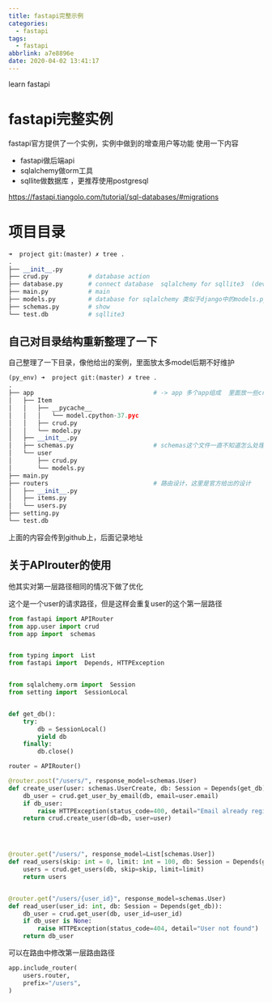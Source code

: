 ```yaml
---
title: fastapi完整示例
categories:
  - fastapi
tags:
  - fastapi
abbrlink: a7e8896e
date: 2020-04-02 13:41:17
---
```


learn fastapi
<!-- more -->


# fastapi完整实例

fastapi官方提供了一个实例，实例中做到的增查用户等功能
使用一下内容
- fastapi做后端api
- sqlalchemy做orm工具
- sqllite做数据库 ，更推荐使用postgresql

https://fastapi.tiangolo.com/tutorial/sql-databases/#migrations


# 项目目录

```py
➜  project git:(master) ✗ tree .
.
├── __init__.py
├── crud.py           # database action
├── database.py       # connect database  sqlalchemy for sqllite3  (device update setting)
├── main.py           # main
├── models.py         # database for sqlalchemy 类似于django中的models.py
├── schemas.py        # show 
└── test.db           # sqllite3
``` 


## 自己对目录结构重新整理了一下
自己整理了一下目录，像他给出的案例，里面放太多model后期不好维护

```py
(py_env) ➜  project git:(master) ✗ tree .        
.
├── app                                 # -> app 多个app组成  里面放一些crud 以及model
│   ├── Item
│   │   ├── __pycache__
│   │   │   └── model.cpython-37.pyc
│   │   ├── crud.py
│   │   └── model.py
│   ├── __init__.py
│   ├── schemas.py                      # schemas这个文件一直不知道怎么处理，它相当于是对sqlalchemy设计出来的model做了一个映射把
│   └── user
│       ├── crud.py
│       └── models.py
├── main.py
├── routers                             # 路由设计，这里是官方给出的设计
│   ├── __init__.py
│   ├── items.py
│   └── users.py
├── setting.py
└── test.db
```

上面的内容会传到github上，后面记录地址


## 关于APIrouter的使用
他其实对第一层路径相同的情况下做了优化

这个是一个user的请求路径，但是这样会重复user的这个第一层路径
```py
from fastapi import APIRouter
from app.user import crud
from app import  schemas


from typing import  List
from fastapi import  Depends, HTTPException


from sqlalchemy.orm import  Session
from setting import  SessionLocal


def get_db():
    try:
        db = SessionLocal()
        yield db
    finally:
        db.close()

router = APIRouter()

@router.post("/users/", response_model=schemas.User)
def create_user(user: schemas.UserCreate, db: Session = Depends(get_db)):
    db_user = crud.get_user_by_email(db, email=user.email)
    if db_user:
        raise HTTPException(status_code=400, detail="Email already registered")
    return crud.create_user(db=db, user=user)




@router.get("/users/", response_model=List[schemas.User])
def read_users(skip: int = 0, limit: int = 100, db: Session = Depends(get_db)):
    users = crud.get_users(db, skip=skip, limit=limit)
    return users


@router.get("/users/{user_id}", response_model=schemas.User)
def read_user(user_id: int, db: Session = Depends(get_db)):
    db_user = crud.get_user(db, user_id=user_id)
    if db_user is None:
        raise HTTPException(status_code=404, detail="User not found")
    return db_user
```

可以在路由中修改第一层路由路径
```py
app.include_router(
    users.router,
    prefix="/users",
)

```